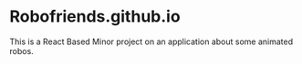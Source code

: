 # Robofriends.github.io
This is a React Based Minor project on an application about some animated robos.
